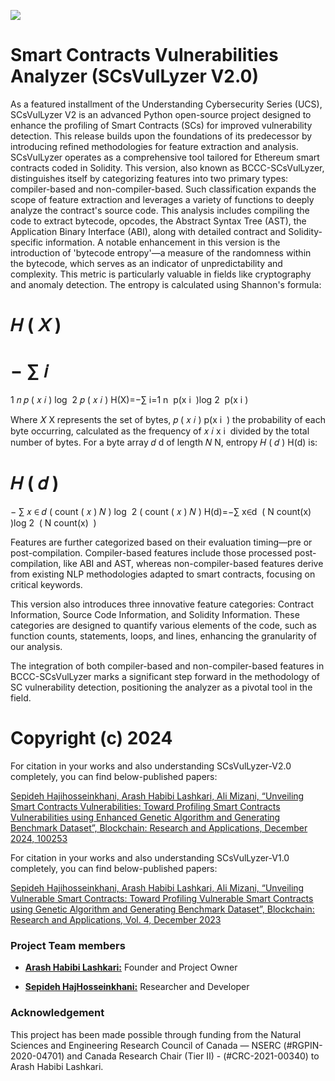 ![](https://github.com/ahlashkari/SCsVulLyzer/blob/main/bccc.jpg)

# Smart Contracts Vulnerabilities Analyzer (SCsVulLyzer V2.0)


As a featured installment of the Understanding Cybersecurity Series (UCS), SCsVulLyzer V2 is an advanced Python open-source project designed to enhance the profiling of Smart Contracts (SCs) for improved vulnerability detection. This release builds upon the foundations of its predecessor by introducing refined methodologies for feature extraction and analysis.
SCsVulLyzer operates as a comprehensive tool tailored for Ethereum smart contracts coded in Solidity. This version, also known as BCCC-SCsVulLyzer, distinguishes itself by categorizing features into two primary types: compiler-based and non-compiler-based. Such classification expands the scope of feature extraction and leverages a variety of functions to deeply analyze the contract's source code. This analysis includes compiling the code to extract bytecode, opcodes, the Abstract Syntax Tree (AST), the Application Binary Interface (ABI), along with detailed contract and Solidity-specific information.
A notable enhancement in this version is the introduction of 'bytecode entropy'—a measure of the randomness within the bytecode, which serves as an indicator of unpredictability and complexity. This metric is particularly valuable in fields like cryptography and anomaly detection. The entropy is calculated using Shannon's formula:

𝐻
(
𝑋
)
=
−
∑
𝑖
=
1
𝑛
𝑝
(
𝑥
𝑖
)
log
⁡
2
𝑝
(
𝑥
𝑖
)
H(X)=−∑ 
i=1
n
​
 p(x 
i
​
 )log 
2
​
 p(x 
i
​
 )

Where 
𝑋
X represents the set of bytes, 
𝑝
(
𝑥
𝑖
)
p(x 
i
​
 ) the probability of each byte occurring, calculated as the frequency of 
𝑥
𝑖
x 
i
​
  divided by the total number of bytes. For a byte array 
𝑑
d of length 
𝑁
N, entropy 
𝐻
(
𝑑
)
H(d) is:

𝐻
(
𝑑
)
=
−
∑
𝑥
∈
𝑑
(
count
(
𝑥
)
𝑁
)
log
⁡
2
(
count
(
𝑥
)
𝑁
)
H(d)=−∑ 
x∈d
​
 ( 
N
count(x)
​
 )log 
2
​
 ( 
N
count(x)
​
 )

Features are further categorized based on their evaluation timing—pre or post-compilation. Compiler-based features include those processed post-compilation, like ABI and AST, whereas non-compiler-based features derive from existing NLP methodologies adapted to smart contracts, focusing on critical keywords.

This version also introduces three innovative feature categories: Contract Information, Source Code Information, and Solidity Information. These categories are designed to quantify various elements of the code, such as function counts, statements, loops, and lines, enhancing the granularity of our analysis.

The integration of both compiler-based and non-compiler-based features in BCCC-SCsVulLyzer marks a significant step forward in the methodology of SC vulnerability detection, positioning the analyzer as a pivotal tool in the field.


# Copyright (c) 2024

For citation in your works and also understanding SCsVulLyzer-V2.0 completely, you can find below-published papers:

[Sepideh Hajihosseinkhani, Arash Habibi Lashkari, Ali Mizani, “Unveiling Smart Contracts Vulnerabilities: Toward Profiling Smart Contracts Vulnerabilities using Enhanced Genetic Algorithm and Generating Benchmark Dataset”, Blockchain: Research and Applications, December 2024, 100253](https://www.sciencedirect.com/science/article/pii/S2096720924000666)

For citation in your works and also understanding SCsVulLyzer-V1.0 completely, you can find below-published papers:

[Sepideh Hajihosseinkhani, Arash Habibi Lashkari, Ali Mizani, “Unveiling Vulnerable Smart Contracts: Toward Profiling Vulnerable Smart Contracts using Genetic Algorithm and Generating Benchmark Dataset”, Blockchain: Research and Applications, Vol. 4, December 2023](https://www.sciencedirect.com/science/article/pii/S2096720923000465?via%3Dihub)


### Project Team members 

* [**Arash Habibi Lashkari:**](http://ahlashkari.com/index.asp) Founder and Project Owner 

* [**Sepideh HajHosseinkhani:**](https://github.com/Sepid-99) Researcher and Developer 

### Acknowledgement 
This project has been made possible through funding from the Natural Sciences and Engineering Research Council of Canada — NSERC (#RGPIN-2020-04701) and Canada Research Chair (Tier II) - (#CRC-2021-00340) to Arash Habibi Lashkari.
